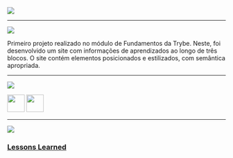 <div align="start">

<img src="https://img.shields.io/static/v1?label=Projeto&message=Lessons Learned&color=red&style=for-the-badge&logo=github"/>

---   

<img src="https://img.shields.io/static/v1?label=Finalidade&message=Contexto&color=blue&style=for-the-badge&logo=github"/>
<p>Primeiro projeto realizado no módulo de Fundamentos da Trybe. Neste, foi desenvolvido um site com informações de aprendizados ao longo de três blocos.
O site contém elementos posicionados e estilizados, com semântica apropriada.</p>


---   

<img src="https://img.shields.io/static/v1?label=Habilidades Aprendidas&message=Ferramentas e Tecnologias&color=yellow&style=for-the-badge&logo=github"/>
<p></p>
<img src="https://cdn.jsdelivr.net/gh/devicons/devicon/icons/html5/html5-original.svg" width="40" height="40"/> <img 
src="https://cdn.jsdelivr.net/gh/devicons/devicon/icons/css3/css3-original.svg" width="40" height="40"/> 

---   

<img src="https://img.shields.io/static/v1?label=Link&message=Lessons Learned&color=purple&style=for-the-badge&logo=github"/>

### <b> <a href="https://suelemmacedo.github.io/lessons-learned/">Lessons Learned</a> </b> <br>

</div>

<div align="center">

